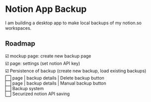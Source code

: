 # Notion App Backup

I am building a desktop app to make local backups of my notion.so workspaces.

## Roadmap

☑️ mockup page: create new backup page  
☑️ page: settings (set notion API key)  
☑️ Persistence of backup (create new backup, load existing backups)  
⬜ page | backup details | Delete backup button  
⬜ page | backup details | Manual backup button  
⬜ Backup system   
⬜ Securized notion API saving  
